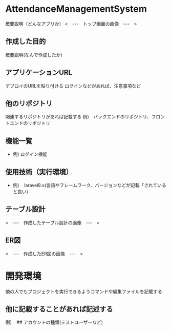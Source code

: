 # AttendanceManagementSystem
概要説明（どんなアプリか）
<　---　トップ画面の画像　---　>

## 作成した目的
概要説明(なんで作成したか)

## アプリケーションURL
デプロイのURLを貼り付ける
ログインなどがあれば、注意事項など

## 他のリポジトリ
関連するリポジトリがあれば記載する
例)　バックエンドのリポジトリ、フロントエンドのリポジトリ

## 機能一覧
- 例) ログイン機能

## 使用技術（実行環境）
- 例）　laravel8.x(言語やフレームワーク、バージョンなどが記載「されていると良い)

## テーブル設計
<　---　作成したテーブル設計の画像　---　>

## ER図
<　---　作成したER図の画像　---　>

# 開発環境
他の人でもプロジェクトを実行できるようコマンドや編集ファイルを記載する

## 他に記載することがあれば記述する
例）　## アカウントの種類(テストユーザーなど)
